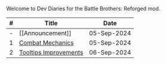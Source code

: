 Welcome to Dev Diaries for the Battle Brothers: Reforged mod.

| # | Title | Date |
| -- | -- | -- |
| - | [[Announcement]] | 05-Sep-2024 |
| 1 | [Combat Mechanics](dev-diaries-folder/dev-diary-1-combat-mechanics) | 05-Sep-2024 |
| 2 | [Tooltips Improvements](dev-diaries-folder/dev-diary-2-tooltips-improvements) | 06-Sep-2024 |

